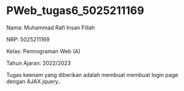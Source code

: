 # PWeb_tugas6_5025211169

Nama: Muhammad Rafi Insan Fillah

NRP: 5025211169

Kelas: Pemrograman Web (A)

Tahun Ajaran: 2022/2023

Tugas keenam yang diberikan adalah membuat membuat login page dengan AJAX jquery..
